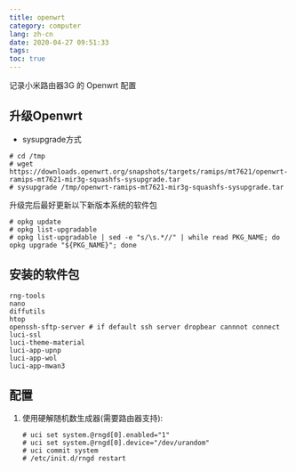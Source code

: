 ```yaml
---
title: openwrt
category: computer
lang: zh-cn
date: 2020-04-27 09:51:33
tags:
toc: true
---
```


记录小米路由器3G 的 Openwrt 配置

<!-- more -->

## 升级Openwrt

* sysupgrade方式
```console
# cd /tmp
# wget https://downloads.openwrt.org/snapshots/targets/ramips/mt7621/openwrt-ramips-mt7621-mir3g-squashfs-sysupgrade.tar
# sysupgrade /tmp/openwrt-ramips-mt7621-mir3g-squashfs-sysupgrade.tar
```

升级完后最好更新以下新版本系统的软件包
```console
# opkg update
# opkg list-upgradable
# opkg list-upgradable | sed -e "s/\s.*//" | while read PKG_NAME; do opkg upgrade "${PKG_NAME}"; done
```


## 安装的软件包

```
rng-tools
nano
diffutils
htop
openssh-sftp-server # if default ssh server dropbear cannnot connect
luci-ssl
luci-theme-material
luci-app-upnp
luci-app-wol
luci-app-mwan3
```

## 配置

1. 使用硬解随机数生成器(需要路由器支持):
   ```console
   # uci set system.@rngd[0].enabled="1"
   # uci set system.@rngd[0].device="/dev/urandom"
   # uci commit system
   # /etc/init.d/rngd restart
   ```
